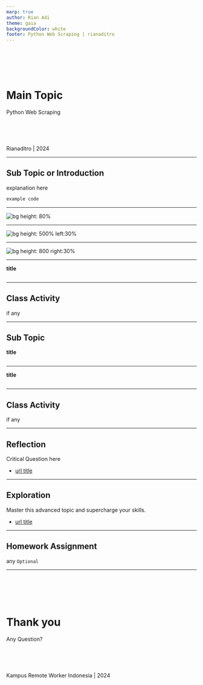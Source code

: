 ```yaml
---
marp: true
author: Rian Adi
theme: gaia
backgroundColor: white
footer: Python Web Scraping | rianaditro
---
```

<!-- _backgroundColor: grey -->
<!-- _color: white -->
<!-- _paginate: skip -->
<br>
<br>
<br>
<br>

# Main Topic
Python Web Scraping
<!-- <br> -->
<br>
<br>
<br>

Rianaditro | 2024

---
<!-- paginate: true -->
## Sub Topic or Introduction
explanation here

```python
example code
```

---
![bg height: 80%](./images/upwork_photo_profile.jpeg)

---
![bg height: 500% left:30%](./images/upwork_photo_profile.jpeg)

---
![bg height: 800 right:30%](./images/upwork_photo_profile.jpeg)

---
**title**
```python

```
---
## Class Activity
if any

---
## Sub Topic
**title**
```python

```
---
**title**
```python

```
---
## Class Activity
if any

---
## Reflection
Critical Question here
- [url title](url)

---
## Exploration
Master this advanced topic and supercharge your skills.
- [url title](url)

---
## Homework Assignment
any
`Optional` 

---
<!-- _backgroundColor: grey -->
<!-- _color: white -->
<!-- _paginate: false -->
<br>
<br>
<br>
<br>

# Thank you
Any Question?
<!-- <br> -->
<br>
<br>
<br>

Kampus Remote Worker Indonesia | 2024

